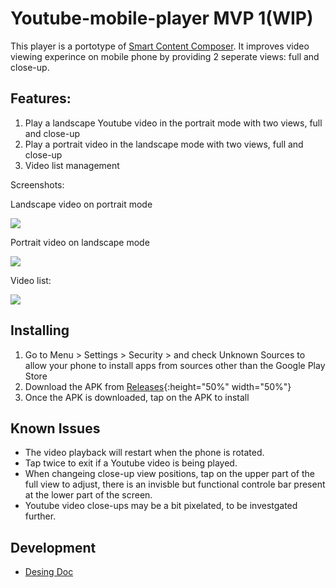 # Youtube-mobile-player MVP 1(WIP)
This player is a portotype of [Smart Content Composer](https://www.tdcommons.org/dpubs_series/3670/). It improves video viewing experince on mobile phone by providing 2 seperate views: full and close-up.

## Features:
1. Play a landscape Youtube video in the portrait mode with two views, full and close-up
2. Play a portrait video in the landscape mode with two views, full and close-up
3. Video list management

Screenshots: 

Landscape video on portrait mode

![](https://user-images.githubusercontent.com/22556115/107168609-ab87f600-6970-11eb-9ad1-470e97af99f6.png)

Portrait video on landscape mode

![](https://user-images.githubusercontent.com/22556115/107168610-ac208c80-6970-11eb-9466-d44888fd9754.png)

Video list:

![](https://user-images.githubusercontent.com/22556115/107168906-7039f700-6971-11eb-8981-5540ab6e0856.png)
## Installing
1. Go to Menu > Settings > Security > and check Unknown Sources to allow your phone to install apps from sources other than the Google Play Store
2. Download the APK from [Releases](https://github.com/Alwin-Lin/Youtube-mobile-player/releases){:height="50%" width="50%"}
3. Once the APK is downloaded, tap on the APK to install

## Known Issues
- The video playback will restart when the phone is rotated.
- Tap twice to exit if a Youtube video is being played.
- When changeing close-up view positions, tap on the upper part of the full view to adjust, there is an invisble but functional controle bar present at the lower part of the screen. 
- Youtube video close-ups may be a bit pixelated, to be investgated further.

## Development
- [Desing Doc](https://github.com/Alwin-Lin/Youtube-mobile-player/blob/main/DesignDoc.md)
